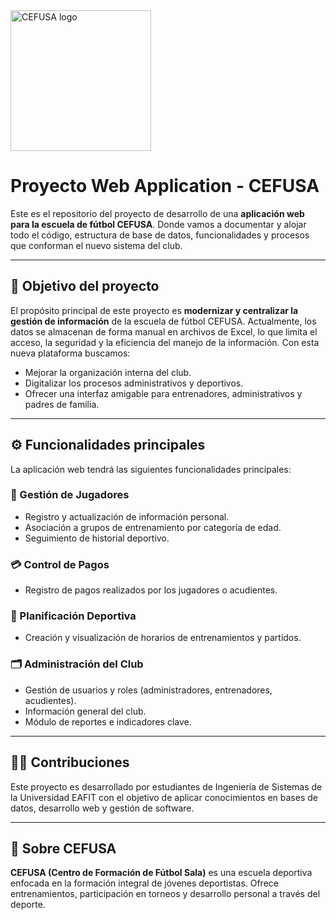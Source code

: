 <img width="225" height="225" alt="CEFUSA logo" src="https://github.com/user-attachments/assets/b3e968d0-2c5e-4fab-9d7e-3790ea6cb518" />


#  Proyecto Web Application - CEFUSA

Este es el repositorio del proyecto de desarrollo de una **aplicación web para la escuela de fútbol CEFUSA**. Donde vamos a documentar y alojar todo el código, estructura de base de datos, funcionalidades y procesos que conforman el nuevo sistema del club.

---

## 📌 Objetivo del proyecto

El propósito principal de este proyecto es **modernizar y centralizar la gestión de información** de la escuela de fútbol CEFUSA. Actualmente, los datos se almacenan de forma manual en archivos de Excel, lo que limita el acceso, la seguridad y la eficiencia del manejo de la información. Con esta nueva plataforma buscamos:

- Mejorar la organización interna del club.
- Digitalizar los procesos administrativos y deportivos.
- Ofrecer una interfaz amigable para entrenadores, administrativos y padres de familia.

---

## ⚙️ Funcionalidades principales
    
La aplicación web tendrá las siguientes funcionalidades principales:

### 👥 Gestión de Jugadores
- Registro y actualización de información personal.
- Asociación a grupos de entrenamiento por categoría de edad.
- Seguimiento de historial deportivo.

### 💳 Control de Pagos
- Registro de pagos realizados por los jugadores o acudientes.

### 📅 Planificación Deportiva
- Creación y visualización de horarios de entrenamientos y partidos.

### 🗂️ Administración del Club
- Gestión de usuarios y roles (administradores, entrenadores, acudientes).
- Información general del club.
- Módulo de reportes e indicadores clave.

---

## 👨‍💻 Contribuciones

Este proyecto es desarrollado por estudiantes de Ingeniería de Sistemas de la Universidad EAFIT con el objetivo de aplicar conocimientos en bases de datos, desarrollo web y gestión de software.

---

## 📌 Sobre CEFUSA

**CEFUSA (Centro de Formación de Fútbol Sala)** es una escuela deportiva enfocada en la formación integral de jóvenes deportistas. Ofrece entrenamientos, participación en torneos y desarrollo personal a través del deporte.
